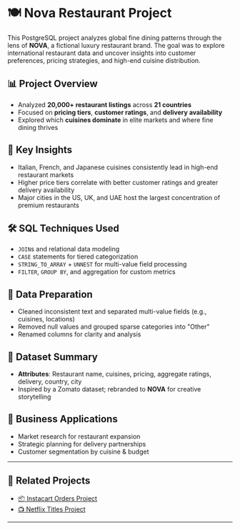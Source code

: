 # 🍽️ Nova Restaurant Project

This PostgreSQL project analyzes global fine dining patterns through the lens of **NOVA**, a fictional luxury restaurant brand. The goal was to explore international restaurant data and uncover insights into customer preferences, pricing strategies, and high-end cuisine distribution.

## 📊 Project Overview

- Analyzed **20,000+ restaurant listings** across **21 countries**
- Focused on **pricing tiers**, **customer ratings**, and **delivery availability**
- Explored which **cuisines dominate** in elite markets and where fine dining thrives

## 🧠 Key Insights

- Italian, French, and Japanese cuisines consistently lead in high-end restaurant markets
- Higher price tiers correlate with better customer ratings and greater delivery availability
- Major cities in the US, UK, and UAE host the largest concentration of premium restaurants

## 🛠️ SQL Techniques Used

- `JOIN`s and relational data modeling
- `CASE` statements for tiered categorization
- `STRING_TO_ARRAY` + `UNNEST` for multi-value field processing
- `FILTER`, `GROUP BY`, and aggregation for custom metrics

## 🧼 Data Preparation

- Cleaned inconsistent text and separated multi-value fields (e.g., cuisines, locations)
- Removed null values and grouped sparse categories into "Other"
- Renamed columns for clarity and analysis

## 📁 Dataset Summary

- **Attributes**: Restaurant name, cuisines, pricing, aggregate ratings, delivery, country, city
- Inspired by a Zomato dataset; rebranded to **NOVA** for creative storytelling

## 💼 Business Applications

- Market research for restaurant expansion
- Strategic planning for delivery partnerships
- Customer segmentation by cuisine & budget

---

## 🚀 Related Projects

- [📦 Instacart Orders Project](https://github.com/yourusername/instacart-project)
- [📺 Netflix Titles Project](https://github.com/yourusername/netflix-project)

---


